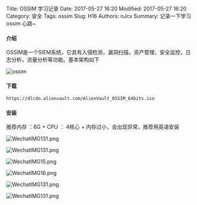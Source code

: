 Title: OSSIM 学习记录
Date: 2017-05-27 16:20
Modified: 2017-05-27 16:20
Category: 安全
Tags: ossim
Slug: H16
Authors: nJcx
Summary: 记录一下学习ossim 心路~


#### 介绍
OSSIM是一个SIEM系统，它具有入侵检测，漏洞扫描，资产管理，安全监控，日志分析，流量分析等功能。基本架构如下

![ossim](../images/ossim.jpeg)
#### 下载

```bash
https://dlcdn.alienvault.com/AlienVault_OSSIM_64bits.iso

```

#### 安装

推荐内存 ：6G +
CPU ： 4核心 +
内存过小，会出现异常，推荐用英语安装

![WechatIMG131.png](../images/WechatIMG131.png)

![WechatIMG131.png](../images/WechatIMG14.png)

![WechatIMG15.png](../images/WechatIMG15.png)

![WechatIMG16.png](../images/WechatIMG16.png)

![WechatIMG131.png](../images/WechatIMG11.png)

![WechatIMG131.png](../images/WechatIMG12.png)